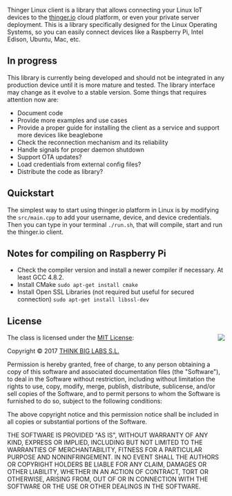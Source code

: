 Thinger Linux client is a library that allows connecting your Linux IoT devices to the [thinger.io](http://thinger.io "thinger.io IoT Cloud Platform") cloud platform, or even your private server deployment. This is a library specifically designed for the Linux Operating Systems, so you can easily connect devices like a Raspberry Pi, Intel Edison, Ubuntu, Mac, etc.

## In progress

This library is currently being developed and should not be integrated in any production device until it is more mature and tested. The library interface may change as it evolve to a stable version. Some things that requires attention now are:

 - Document code
 - Provide more examples and use cases
 - Provide a proper guide for installing the client as a service and support more devices like beaglebone
 - Check the reconnection mechanism and its reliability
 - Handle signals for proper daemon shutdown
 - Support OTA updates?
 - Load credentials from external config files?
 - Distribute the code as library?
 
## Quickstart
 
The simplest way to start using thinger.io platform in Linux is by modifying the ```src/main.cpp``` to add your username, device, and device credentials. 
Then you can type in your terminal ```./run.sh```, that will compile, start and run the thinger.io client.
  
## Notes for compiling on Raspberry Pi

- Check the compiler version and install a newer compiler if necessary. At least GCC 4.8.2.
- Install CMake ```sudo apt-get install cmake```
- Install Open SSL Libraries (not required but useful for secured connection) ```sudo apt-get install libssl-dev```

## License

<img align="right" src="http://opensource.org/trademarks/opensource/OSI-Approved-License-100x137.png">

The class is licensed under the [MIT License](http://opensource.org/licenses/MIT):

Copyright &copy; 2017 [THINK BIG LABS S.L.](http://thinger.io)

Permission is hereby granted, free of charge, to any person obtaining a copy of this software and associated documentation files (the "Software"), to deal in the Software without restriction, including without limitation the rights to use, copy, modify, merge, publish, distribute, sublicense, and/or sell copies of the Software, and to permit persons to whom the Software is furnished to do so, subject to the following conditions:

The above copyright notice and this permission notice shall be included in all copies or substantial portions of the Software.

THE SOFTWARE IS PROVIDED "AS IS", WITHOUT WARRANTY OF ANY KIND, EXPRESS OR IMPLIED, INCLUDING BUT NOT LIMITED TO THE WARRANTIES OF MERCHANTABILITY, FITNESS FOR A PARTICULAR PURPOSE AND NONINFRINGEMENT. IN NO EVENT SHALL THE AUTHORS OR COPYRIGHT HOLDERS BE LIABLE FOR ANY CLAIM, DAMAGES OR OTHER LIABILITY, WHETHER IN AN ACTION OF CONTRACT, TORT OR OTHERWISE, ARISING FROM, OUT OF OR IN CONNECTION WITH THE SOFTWARE OR THE USE OR OTHER DEALINGS IN THE SOFTWARE.
